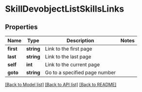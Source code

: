 # SkillDevobjectListSkillsLinks

## Properties
Name | Type | Description | Notes
------------ | ------------- | ------------- | -------------
**first** | **string** | Link to the first page | 
**last** | **string** | Link to the last page | 
**self** | **int** | Link to the current page | 
**goto** | **string** | Go to a specified page number | 

[[Back to Model list]](../README.md#documentation-for-models) [[Back to API list]](../README.md#documentation-for-api-endpoints) [[Back to README]](../README.md)


